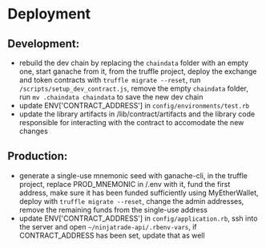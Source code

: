 # Deployment

## Development:

* rebuild the dev chain by replacing the `chaindata` folder with an empty one, start ganache from it, from the truffle project, deploy the exchange and token contracts with `truffle migrate --reset`, run `/scripts/setup_dev_contract.js`, remove the empty `chaindata` folder, run `mv .chaindata chaindata` to save the new dev chain
* update ENV['CONTRACT_ADDRESS'] in `config/environments/test.rb`
* update the library artifacts in /lib/contract/artifacts and the library code responsible for interacting with the contract to accomodate the new changes

## Production:

* generate a single-use mnemonic seed with ganache-cli, in the truffle project, replace PROD_MNEMONIC in /.env with it, fund the first address, make sure it has been funded sufficiently using MyEtherWallet, deploy with `truffle migrate --reset`, change the admin addresses, remove the remaining funds from the single-use address 
* update ENV['CONTRACT_ADDRESS'] in `config/application.rb`, ssh into the server and open `~/ninjatrade-api/.rbenv-vars`, if CONTRACT_ADDRESS has been set, update that as well
